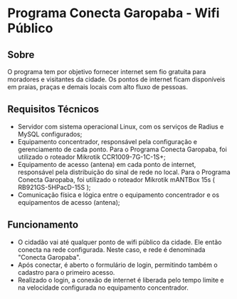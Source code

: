 # Programa Conecta Garopaba - Wifi Público

## Sobre
O programa tem por objetivo fornecer internet sem fio gratuita para moradores e visitantes da cidade. Os pontos de internet ficam disponíveis em praias, praças e demais locais com alto fluxo de pessoas.

## Requisitos Técnicos
- Servidor com sistema operacional Linux, com os serviços de Radius e MySQL configurados;
- Equipamento concentrador, responsável pela configuração e gerenciamento de cada ponto. Para o Programa Conecta Garopaba, foi utilizado o roteador Mikrotik CCR1009-7G-1C-1S+;
- Equipamento de acesso (antena) em cada ponto de internet, responsável pela distribuição do sinal de rede no local. Para o Programa Conecta Garopaba, foi utilizado o roteador Mikrotik mANTBox 15s ( RB921GS-5HPacD-15S );
- Comunicação física e lógica entre o equipamento concentrador e os equipamentos de acesso (antena);

## Funcionamento
- O cidadão vai até qualquer ponto de wifi público da cidade. Ele então conecta na rede configurada. Neste caso, e rede é denominada "Conecta Garopaba".
- Após conectar, é aberto o formulário de login, permitindo também o cadastro para o primeiro acesso.
- Realizado o login, a conexão de internet é liberada pelo tempo limite e na velocidade configurada no equipamento concentrador.

